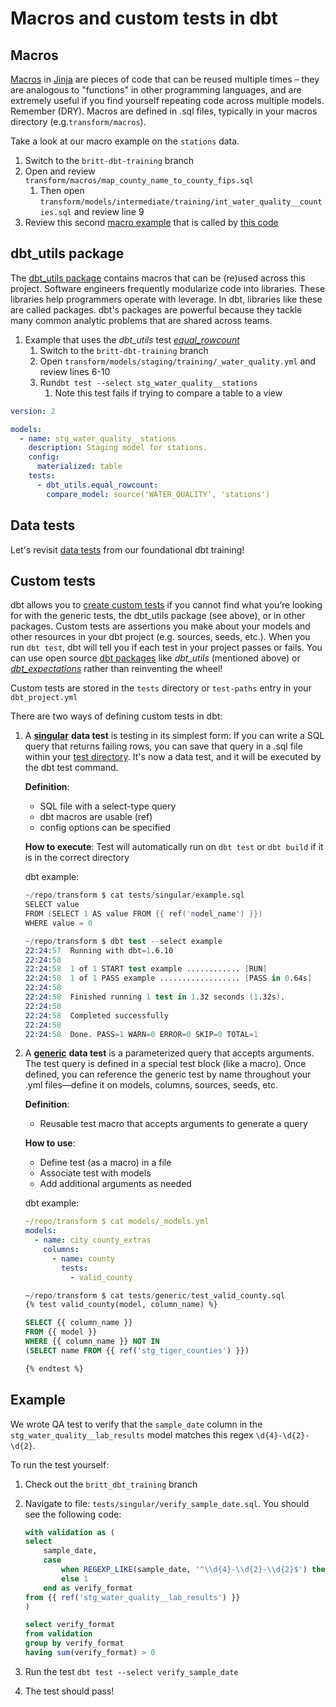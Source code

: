 # Macros and custom tests in dbt

## Macros

[Macros](https://docs.getdbt.com/docs/build/jinja-macros#macros) in [Jinja](https://docs.getdbt.com/docs/build/jinja-macros) are pieces of code that can be reused multiple times – they are analogous to "functions" in other programming languages, and are extremely useful if you find yourself repeating code across multiple models. Remember (DRY). Macros are defined in .sql files, typically in your macros directory (e.g.`transform/macros`).

Take a look at our macro example on the `stations` data.

1. Switch to the `britt-dbt-training` branch
1. Open and review `transform/macros/map_county_name_to_county_fips.sql`
    1. Then open `transform/models/intermediate/training/int_water_quality__counties.sql` and review line 9
1. Review this second [macro example](https://github.com/cagov/data-infrastructure/blob/main/transform/macros/map_class_fp.sql) that is called by [this code](https://github.com/cagov/data-infrastructure/blob/65a4a5c47f0326d50161bc4a1a3e81c20cb19a3e/transform/models/marts/geo_reference/geo_reference__global_ml_building_footprints_with_tiger.sql#L34)

## dbt_utils package

The [dbt_utils package](https://hub.getdbt.com/dbt-labs/dbt_utils/latest/) contains macros that can be (re)used across this project. Software engineers frequently modularize code into libraries. These libraries help programmers operate with leverage. In dbt, libraries like these are called packages. dbt's packages are powerful because they tackle many common analytic problems that are shared across teams.

1. Example that uses the _dbt_utils_ test [_equal_rowcount_](https://github.com/dbt-labs/dbt-utils/tree/1.1.1/?tab=readme-ov-file#equal_rowcount-source)
    1. Switch to the `britt-dbt-training` branch
    1. Open `transform/models/staging/training/_water_quality.yml` and review lines 6-10
    1. Run`dbt test --select stg_water_quality__stations`
        1. Note this test fails if trying to compare a table to a view

```yaml
version: 2

models:
  - name: stg_water_quality__stations
    description: Staging model for stations.
    config:
      materialized: table
    tests:
      - dbt_utils.equal_rowcount:
        compare_model: source('WATER_QUALITY', 'stations')
```

## Data tests

Let's revisit [data tests](https://cagov.github.io/caldata-mdsa-training/data-transformation/dbt/#data-tests) from our foundational dbt training!

## Custom tests

dbt allows you to [create custom tests](https://docs.getdbt.com/best-practices/writing-custom-generic-tests) if you cannot find what you’re looking for with the generic tests, the dbt_utils package (see above), or in other packages. Custom tests are assertions you make about your models and other resources in your dbt project (e.g. sources, seeds, etc.). When you run `dbt test`, dbt will tell you if each test in your project passes or fails. You can use open source [dbt packages](https://docs.getdbt.com/docs/build/packages) like *dbt_utils* (mentioned above) or [*dbt_expectations*](https://hub.getdbt.com/calogica/dbt_expectations/latest/) rather than reinventing the wheel!

Custom tests are stored in the `tests` directory or `test-paths` entry in your `dbt_project.yml`

There are two ways of defining custom tests in dbt:

1. A [**singular**](https://docs.getdbt.com/docs/build/data-tests#singular-data-tests) **data test** is testing in its simplest form: If you can write a SQL query that returns failing rows, you can save that query in a .sql file within your [test directory](https://docs.getdbt.com/reference/project-configs/test-paths). It's now a data test, and it will be executed by the dbt test command.

    **Definition**:

    - SQL file with a select-type query
    - dbt macros are usable (ref)
    - config options can be specified

    **How to execute**:
    Test will automatically run on `dbt test` or `dbt build` if it is in the correct directory

    dbt example:

    ``` S
    ~/repo/transform $ cat tests/singular/example.sql
    SELECT value
    FROM (SELECT 1 AS value FROM {{ ref('model_name') }})
    WHERE value = 0

    ~/repo/transform $ dbt test --select example
    22:24:57  Running with dbt=1.6.10
    22:24:58
    22:24:58  1 of 1 START test example ............ [RUN]
    22:24:58  1 of 1 PASS example .................. [PASS in 0.64s]
    22:24:58
    22:24:58  Finished running 1 test in 1.32 seconds (1.32s).
    22:24:58
    22:24:58  Completed successfully
    22:24:58
    22:24:58  Done. PASS=1 WARN=0 ERROR=0 SKIP=0 TOTAL=1
    ```

1. A [**generic**](https://docs.getdbt.com/docs/build/data-tests#generic-data-tests) **data test** is a parameterized query that accepts arguments. The test query is defined in a special test block (like a macro). Once defined, you can reference the generic test by name throughout your .yml files—define it on models, columns, sources, seeds, etc.

    **Definition**:

    - Reusable test macro that accepts arguments to generate a query

    **How to use**:

    - Define test (as a macro) in a file
    - Associate test with models
    - Add additional arguments as needed

    dbt example:

    ```YAML
    ~/repo/transform $ cat models/_models.yml
    models:
      - name: city_county_extras
        columns:
          - name: county
            tests:
              - valid_county
    ```

    ```SQL
    ~/repo/transform $ cat tests/generic/test_valid_county.sql
    {% test valid_county(model, column_name) %}

    SELECT {{ column_name }}
    FROM {{ model }}
    WHERE {{ column_name }} NOT IN
    (SELECT name FROM {{ ref('stg_tiger_counties') }})

    {% endtest %}
    ```

## Example

We wrote QA test to verify that the `sample_date` column in the `stg_water_quality__lab_results` model matches this regex `\d{4}-\d{2}-\d{2}`.

To run the test yourself:

1. Check out the `britt_dbt_training` branch
2. Navigate to file: `tests/singular/verify_sample_date.sql`. You should see the following code:

    ```SQL
    with validation as (
    select
        sample_date,
        case
            when REGEXP_LIKE(sample_date, '^\\d{4}-\\d{2}-\\d{2}$') then 0
            else 1
        end as verify_format
    from {{ ref('stg_water_quality__lab_results') }}
    )

    select verify_format
    from validation
    group by verify_format
    having sum(verify_format) > 0
    ```

3. Run the test `dbt test --select verify_sample_date`
4. The test should pass!
